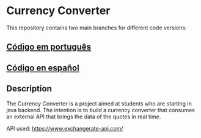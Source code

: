 # Currency Converter

This repository contains two main branches for different code versions:

## [Código em português](https://github.com/backendGeral/conversor-de-monedas-v2/tree/brazil-code)
## [Código en español](https://github.com/backendGeral/conversor-de-monedas-v2/tree/espanhol-code)

## Description

The Currency Converter is a project aimed at students who are starting in java backend. The intention is to build a currency converter that consumes an external API that brings the data of the quotes in real time. 

API used: https://www.exchangerate-api.com/



